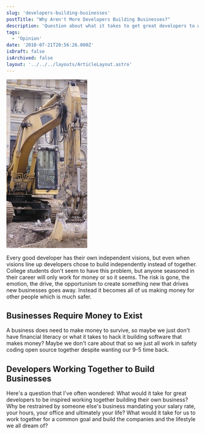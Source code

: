 ```yaml
---
slug: 'developers-building-businesses'
postTitle: "Why Aren't More Developers Building Businesses?"
description: 'Question about what it takes to get great developers to work together.'
tags:
  - 'Opinion'
date: '2010-07-21T20:56:26.000Z'
isDraft: false
isArchived: false
layout: '../../../layouts/ArticleLayout.astro'
---
```


![](../2010-07-21-developers-building-businesses/_construction-smaller.jpg)

Every good developer has their own independent visions, but even when visions line up developers chose to build independently instead of together. College students don't seem to have this problem, but anyone seasoned in their career will only work for money or so it seems. The risk is gone, the emotion, the drive, the opportunism to create something new that drives new businesses goes away. Instead it becomes all of us making money for other people which is much safer.

## Businesses Require Money to Exist

A business does need to make money to survive, so maybe we just don't have financial literacy or what it takes to hack it building software that makes money? Maybe we don't care about that so we just all work in safety coding open source together despite wanting our 9-5 time back.

## Developers Working Together to Build Businesses

Here's a question that I've often wondered: What would it take for great developers to be inspired working together building their own business? Why be restrained by someone else's business mandating your salary rate, your hours, your office and ultimately your life? What would it take for us to work together for a common goal and build the companies and the lifestyle we all dream of?
